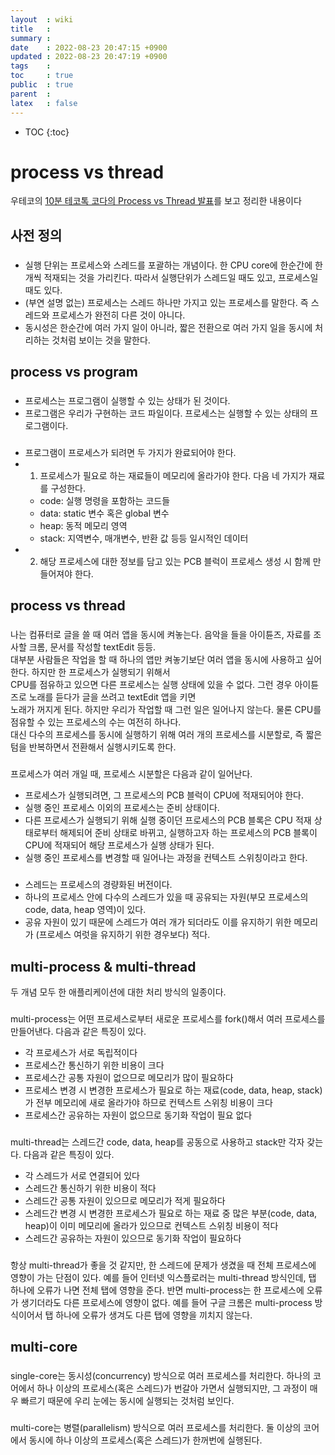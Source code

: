 ```yaml
---
layout  : wiki
title   : 
summary : 
date    : 2022-08-23 20:47:15 +0900
updated : 2022-08-23 20:47:19 +0900
tags    : 
toc     : true
public  : true
parent  : 
latex   : false
---
```

* TOC
{:toc}

# process vs thread
우테코의 [10분 테코톡 코다의 Process vs Thread 발표](https://www.youtube.com/watch?v=1grtWKqTn50&list=PLBi0c8UEHcTnUsLoK3PD8cjKU8DIo4rYc&index=6&ab_channel=%EC%9A%B0%EC%95%84%ED%95%9CTech)를 보고 정리한 내용이다

## 사전 정의
###
- 실행 단위는 프로세스와 스레드를 포괄하는 개념이다. 한 CPU core에 한순간에 한개씩 적재되는 것을 가리킨다. 따라서 실행단위가 스레드일 때도 있고, 프로세스일 때도 있다.
- (부연 설명 없는) 프로세스는 스레드 하나만 가지고 있는 프로세스를 말한다. 즉 스레드와 프로세스가 완전히 다른 것이 아니다.
- 동시성은 한순간에 여러 가지 일이 아니라, 짧은 전환으로 여러 가지 일을 동시에 처리하는 것처럼 보이는 것을 말한다.

## process vs program
###
- 프로세스는 프로그램이 실행할 수 있는 상태가 된 것이다.
- 프로그램은 우리가 구현하는 코드 파일이다. 프로세스는 실행할 수 있는 상태의 프로그램이다.

###
- 프로그램이 프로세스가 되려면 두 가지가 완료되어야 한다.
- 1) 프로세스가 필요로 하는 재료들이 메모리에 올라가야 한다. 다음 네 가지가 재료를 구성한다.
  + code: 실행 명령을 포함하는 코드들
  + data: static 변수 혹은 global 변수
  + heap: 동적 메모리 영역
  + stack: 지역변수, 매개변수, 반환 값 등등 일시적인 데이터
-  2) 해당 프로세스에 대한 정보를 담고 있는 PCB 블럭이 프로세스 생성 시 함께 만들어져야 한다.

## process vs thread
###
나는 컴퓨터로 글을 쓸 때 여러 앱을 동시에 켜놓는다. 음악을 들을 아이튠즈, 자료를 조사할 크롬, 문서를 작성할 textEdit 등등.<br>
대부분 사람들은 작업을 할 때 하나의 앱만 켜놓기보단 여러 앱을 동시에 사용하고 싶어한다. 하지만 한 프로세스가 실행되기 위해서<br>
CPU를 점유하고 있으면 다른 프로세스는 실행 상태에 있을 수 없다. 그런 경우 아이튠즈로 노래를 듣다가 글을 쓰려고 textEdit 앱을 키면<br>
노래가 꺼지게 된다. 하지만 우리가 작업할 때 그런 일은 일어나지 않는다. 물론 CPU를 점유할 수 있는 프로세스의 수는 여전히 하나다.<br>
대신 다수의 프로세스를 동시에 실행하기 위해 여러 개의 프로세스를 시분할로, 즉 짧은 텀을 반복하면서 전환해서 실행시키도록 한다.<br>

###
프로세스가 여러 개일 때, 프로세스 시분할은 다음과 같이 일어난다.
- 프로세스가 실행되려면, 그 프로세스의 PCB 블럭이 CPU에 적재되어야 한다.
- 실행 중인 프로세스 이외의 프로세스는 준비 상태이다.
- 다른 프로세스가 실행되기 위해 실행 중이던 프로세스의 PCB 블록은 CPU 적재 상태로부터 해제되어 준비 상태로 바뀌고, 실행하고자 하는 프로세스의 PCB 블록이 CPU에 적재되어 해당 프로세스가 실행 상태가 된다.
- 실행 중인 프로세스를 변경할 때 일어나는 과정을 컨텍스트 스위칭이라고 한다.

###
- 스레드는 프로세스의 경량화된 버전이다.
- 하나의 프로세스 안에 다수의 스레드가 있을 때 공유되는 자원(부모 프로세스의 code, data, heap 영역)이 있다.
- 공유 자원이 있기 때문에 스레드가 여러 개가 되더라도 이를 유지하기 위한 메모리가 (프로세스 여럿을 유지하기 위한 경우보다) 적다.

## multi-process & multi-thread
두 개념 모두 한 애플리케이션에 대한 처리 방식의 일종이다.

###
multi-process는 어떤 프로세스로부터 새로운 프로세스를 fork()해서 여러 프로세스를 만들어낸다. 다음과 같은 특징이 있다.
- 각 프로세스가 서로 독립적이다
- 프로세스간 통신하기 위한 비용이 크다
- 프로세스간 공통 자원이 없으므로 메모리가 많이 필요하다
- 프로세스 변경 시 변경한 프로세스가 필요로 하는 재료(code, data, heap, stack)가 전부 메모리에 새로 올라가야 하므로 컨텍스트 스위칭 비용이 크다
- 프로세스간 공유하는 자원이 없으므로 동기화 작업이 필요 없다

###
multi-thread는 스레드간 code, data, heap를 공동으로 사용하고 stack만 각자 갖는다. 다음과 같은 특징이 있다.
- 각 스레드가 서로 연결되어 있다
- 스레드간 통신하기 위한 비용이 적다
- 스레드간 공통 자원이 있으므로 메모리가 적게 필요하다
- 스레드간 변경 시 변경한 프로세스가 필요로 하는 재료 중 많은 부분(code, data, heap)이 이미 메모리에 올라가 있으므로 컨텍스트 스위칭 비용이 적다
- 스레드간 공유하는 자원이 있으므로 동기화 작업이 필요하다

###
항상 multi-thread가 좋을 것 같지만, 한 스레드에 문제가 생겼을 때 전체 프로세스에 영향이 가는 단점이 있다. 예를 들어 인터넷 익스플로러는 multi-thread 방식인데, 탭 하나에 오류가 나면 전체 탭에 영향을 준다. 반면 multi-process는 한 프로세스에 오류가 생기더라도 다른 프로세스에 영향이 없다. 예를 들어 구글 크롬은 multi-process 방식이어서 탭 하나에 오류가 생겨도 다른 탭에 영향을 끼치지 않는다.

## multi-core
###
single-core는 동시성(concurrency) 방식으로 여러 프로세스를 처리한다.
하나의 코어에서 하나 이상의 프로세스(혹은 스레드)가 번갈아 가면서 실행되지만, 그 과정이 매우 빠르기 때문에 우리 눈에는 동시에 실행되는 것처럼 보인다.
###
multi-core는 병렬(parallelism) 방식으로 여러 프로세스를 처리한다.
둘 이상의 코어에서 동시에 하나 이상의 프로세스(혹은 스레드)가 한꺼번에 실행된다.
